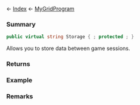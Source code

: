 ← [Index](Api-Index) ← [MyGridProgram](Sandbox.ModAPI.Ingame.MyGridProgram)

### Summary

```csharp
public virtual string Storage { ; protected ; }
```

Allows you to store data between game sessions.

### Returns

### Example

### Remarks

